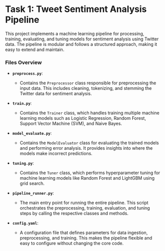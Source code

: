 # Task 1: Tweet Sentiment Analysis Pipeline

This project implements a machine learning pipeline for processing, training, evaluating, and tuning models for sentiment analysis using Twitter data. The pipeline is modular and follows a structured approach, making it easy to extend and maintain.


### Files Overview

- **`preprocess.py`**: 
    - Contains the `Preprocessor` class responsible for preprocessing the input data. This includes cleaning, tokenizing, and stemming the Twitter data for sentiment analysis.
  
- **`train.py`**: 
    - Contains the `Trainer` class, which handles training multiple machine learning models such as Logistic Regression, Random Forest, Support Vector Machine (SVM), and Naive Bayes.
  
- **`model_evaluate.py`**: 
    - Contains the `ModelEvaluator` class for evaluating the trained models and performing error analysis. It provides insights into where the models make incorrect predictions.

- **`tuning.py`**: 
    - Contains the `Tuner` class, which performs hyperparameter tuning for machine learning models like Random Forest and LightGBM using grid search.

- **`pipeline_runner.py`**: 
    - The main entry point for running the entire pipeline. This script orchestrates the preprocessing, training, evaluation, and tuning steps by calling the respective classes and methods.

- **`config.yaml`**: 
    - A configuration file that defines parameters for data ingestion, preprocessing, and training. This makes the pipeline flexible and easy to configure without changing the core code.






